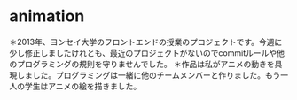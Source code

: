 # animation
＊2013年、ヨンセイ大学のフロントエンドの授業のプロジェクトです。今週に少し修正しましたけれとも、最近のプロジェクトがないのでcommitルールや他のプログラミングの規則を守りませんでした。
＊作品は私がアニメの動きを具現しました。プログラミングは一緒に他のチームメンバーと作りました。もう一人の学生はアニメの絵を描きました。
